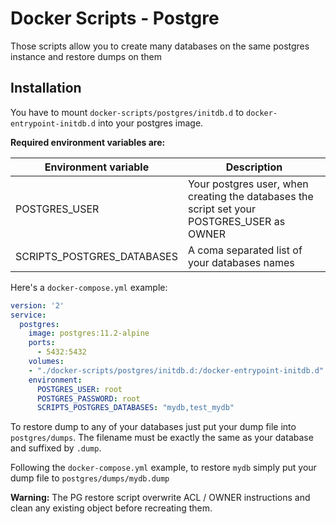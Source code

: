 # Docker Scripts - Postgre
Those scripts allow you to create many databases on the same postgres instance and restore dumps on them

## Installation
You have to mount `docker-scripts/postgres/initdb.d` to `docker-entrypoint-initdb.d` into your postgres image.

**Required environment variables are:**

| Environment variable | Description |
|---|---|
| POSTGRES_USER | Your postgres user, when creating the databases the script set your POSTGRES_USER as OWNER |
| SCRIPTS_POSTGRES_DATABASES | A coma separated list of your databases names |

Here's a `docker-compose.yml` example:

```yaml
version: '2'
service:
  postgres:
    image: postgres:11.2-alpine
    ports:
      - 5432:5432
    volumes:
    - "./docker-scripts/postgres/initdb.d:/docker-entrypoint-initdb.d"
    environment:
      POSTGRES_USER: root
      POSTGRES_PASSWORD: root
      SCRIPTS_POSTGRES_DATABASES: "mydb,test_mydb"
```

To restore dump to any of your databases just put your dump file into `postgres/dumps`.
The filename must be exactly the same as your database and suffixed by `.dump`.

Following the `docker-compose.yml` example, to restore `mydb` simply put your dump file to `postgres/dumps/mydb.dump` 

**Warning:** The PG restore script overwrite ACL / OWNER instructions and clean any existing object before recreating them.